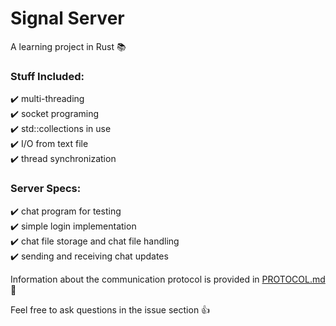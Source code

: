 # Signal Server
A learning project in Rust 📚 

### Stuff Included:
✔️ multi-threading  
✔️ socket programing  
✔️ std::collections in use  
✔️ I/O from text file  
✔️ thread synchronization  

### Server Specs:
✔️ chat program for testing  
✔️ simple login implementation  
✔️ chat file storage and chat file handling  
✔️ sending and receiving chat updates  

Information about the communication protocol is provided in [PROTOCOL.md](https://github.com/odev954/signal-server-in-rust/blob/master/PROTOCOL.md) 🎉 

Feel free to ask questions in the issue section 👍
